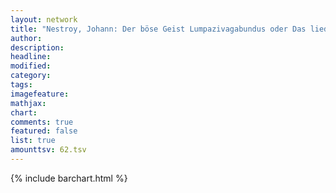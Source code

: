 ```yaml
---
layout: network
title: "Nestroy, Johann: Der böse Geist Lumpazivagabundus oder Das liederliche Kleeblatt (1833)"
author:
description:
headline:
modified:
category:
tags:
imagefeature: 
mathjax: 
chart: 
comments: true
featured: false
list: true
amounttsv: 62.tsv
---
```

{% include barchart.html %}

